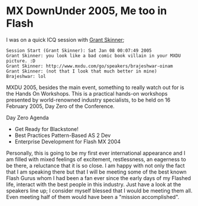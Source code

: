 # MX DownUnder 2005, Me too in Flash

I was on a quick ICQ session with [Grant Skinner](http://www.gskinner.com/);

```
Session Start (Grant Skinner): Sat Jan 08 00:07:49 2005
Grant Skinner: you look like a bad comic book villain in your MXDU picture. :D
Grant Skinner: http://www.mxdu.com/go/speakers/brajeshwar-oinam
Grant Skinner: (not that I look that much better in mine)
Brajeshwar: lol
```

MXDU 2005, besides the main event, something to really watch out for is the Hands On Workshops. This is a practical hands-on workshops presented by world-renowned industry specialists, to be held on 16 February 2005, Day Zero of the Conference.

Day Zero Agenda

- Get Ready for Blackstone!
- Best Practices Pattern-Based AS 2 Dev
- Enterprise Development for Flash MX 2004

Personally, this is going to be my first ever international appearance and I am filled with mixed feelings of excitement, restlessness, an eagerness to be there, a reluctance that it is so close. I am happy with not only the fact that I am speaking there but that I will be meeting some of the best known Flash Gurus whom I had been a fan ever since the early days of my Flashed life, interact with the best people in this industry. Just have a look at the speakers line up; I consider myself blessed that I would be meeting them all. Even meeting half of them would have been a "mission accomplished".